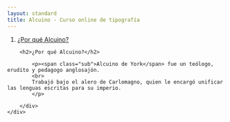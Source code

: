 ```yaml
---
layout: standard
title: Alcuino - Curso online de tipografía
---
```


<div class="seccion dos">
	<div class="container">
		<ol class="breadcrumb">
		  <li class="active"><a href="{{ site.baseurl }}/pags/sesion">¿Por qué Alcuino?</a></li>
		</ol>
		<div class="col-md-6">

		<h2>¿Por qué Alcuino?</h2>

			<p><span class="sub">Alcuino de York</span> fue un teólogo, erudito y pedagogo anglosajón.
			<br>
			Trabajó bajo el alero de Carlomagno, quien le encargó unificar las lenguas escritas para su imperio.
			</p>

		</div>
	</div>
</div>